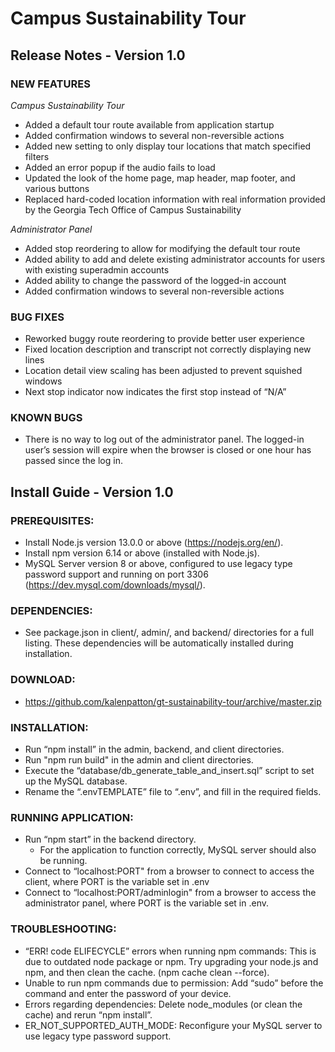 # Campus Sustainability Tour
## Release Notes - Version 1.0
### NEW FEATURES
*Campus Sustainability Tour*
- Added a default tour route available from application startup
- Added confirmation windows to several non-reversible actions
- Added new setting to only display tour locations that match specified filters
- Added an error popup if the audio fails to load
- Updated the look of the home page, map header, map footer, and various buttons
- Replaced hard-coded location information with real information provided by the Georgia Tech Office of Campus Sustainability

*Administrator Panel*
- Added stop reordering to allow for modifying the default tour route
- Added ability to add and delete existing administrator accounts for users with existing superadmin accounts
- Added ability to change the password of the logged-in account
- Added confirmation windows to several non-reversible actions
	
### BUG FIXES
- Reworked buggy route reordering to provide better user experience
- Fixed location description and transcript not correctly displaying new lines
- Location detail view scaling has been adjusted to prevent squished windows
- Next stop indicator now indicates the first stop instead of “N/A”
	
### KNOWN BUGS
- There is no way to log out of the administrator panel. The logged-in user’s session will expire when the browser is closed or one hour has passed since the log in. 

## Install  Guide - Version 1.0
### PREREQUISITES:
- Install Node.js version 13.0.0 or above (https://nodejs.org/en/).
- Install npm version 6.14 or above (installed with Node.js).
- MySQL Server version 8 or above, configured to use legacy type password support and running on port 3306 (https://dev.mysql.com/downloads/mysql/).
### DEPENDENCIES:
- See package.json in client/, admin/, and backend/ directories for a full listing. These dependencies will be automatically installed during installation.
### DOWNLOAD:
- https://github.com/kalenpatton/gt-sustainability-tour/archive/master.zip
### INSTALLATION: 
- Run “npm install” in the admin, backend, and client directories.
- Run "npm run build" in the admin and client directories.
- Execute the “database/db_generate_table_and_insert.sql” script to set up the MySQL database. 
- Rename the “.envTEMPLATE” file to “.env”, and fill in the required fields.
### RUNNING APPLICATION:
- Run “npm start” in the backend directory.
  - For the application to function correctly, MySQL server should also be running.
- Connect to “localhost:PORT" from a browser to connect to access the client, where PORT is the variable set in .env
- Connect to “localhost:PORT/adminlogin" from a browser to access the administrator panel, where PORT is the variable set in .env.
### TROUBLESHOOTING:
- “ERR! code ELIFECYCLE”  errors when running npm commands: This is due to outdated node package or npm. Try upgrading your node.js and npm, and then clean the cache. (npm cache clean --force).
- Unable to run npm commands due to permission: Add  “sudo” before the command and enter the password of your device.
- Errors regarding dependencies: Delete node_modules (or clean the cache) and rerun “npm install”.
- ER_NOT_SUPPORTED_AUTH_MODE: Reconfigure your MySQL server to use legacy type password support.
